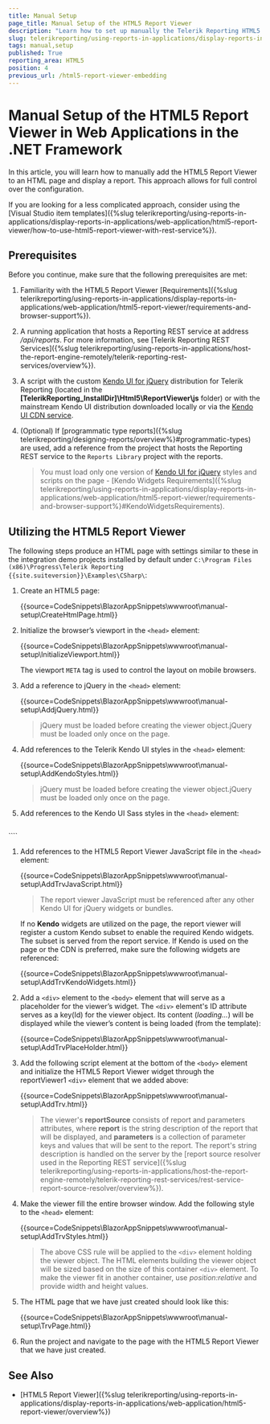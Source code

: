 ```yaml
---
title: Manual Setup
page_title: Manual Setup of the HTML5 Report Viewer
description: "Learn how to set up manually the Telerik Reporting HTML5 Report Viewer in Web applications in the .NET Framework."
slug: telerikreporting/using-reports-in-applications/display-reports-in-applications/web-application/html5-report-viewer/manual-setup
tags: manual,setup
published: True
reporting_area: HTML5
position: 4
previous_url: /html5-report-viewer-embedding
---
```


# Manual Setup of the HTML5 Report Viewer in Web Applications in the .NET Framework

In this article, you will learn how to manually add the HTML5 Report Viewer to an HTML page and display a report. This approach allows for full control over the configuration.

If you are looking for a less complicated approach, consider using the [Visual Studio item templates]({%slug telerikreporting/using-reports-in-applications/display-reports-in-applications/web-application/html5-report-viewer/how-to-use-html5-report-viewer-with-rest-service%}).

## Prerequisites

Before you continue, make sure that the following prerequisites are met:

1. Familiarity with the HTML5 Report Viewer [Requirements]({%slug telerikreporting/using-reports-in-applications/display-reports-in-applications/web-application/html5-report-viewer/requirements-and-browser-support%}).
1. A running application that hosts a Reporting REST service at address _/api/reports_. For more information, see [Telerik Reporting REST Services]({%slug telerikreporting/using-reports-in-applications/host-the-report-engine-remotely/telerik-reporting-rest-services/overview%}).
1. A script with the custom [Kendo UI for jQuery](https://www.telerik.com/kendo-jquery-ui) distribution for Telerik Reporting (located in the **[TelerikReporting_InstallDir]\Html5\ReportViewer\js** folder) or with the mainstream Kendo UI distribution downloaded locally or via the [Kendo UI CDN service](https://docs.telerik.com/kendo-ui/intro/installation/cdn-service).
1. (Optional) If [programmatic type reports]({%slug telerikreporting/designing-reports/overview%}#programmatic-types) are used, add a reference from the project that hosts the Reporting REST service to the `Reports Library` project with the reports.

   > You must load only one version of [Kendo UI for jQuery](https://www.telerik.com/kendo-jquery-ui) styles and scripts on the page - [Kendo Widgets Requirements]({%slug telerikreporting/using-reports-in-applications/display-reports-in-applications/web-application/html5-report-viewer/requirements-and-browser-support%}#KendoWidgetsRequirements).

## Utilizing the HTML5 Report Viewer

The following steps produce an HTML page with settings similar to these in the integration demo projects installed by default under `C:\Program Files (x86)\Progress\Telerik Reporting {{site.suiteversion}}\Examples\CSharp\`:

1.  Create an HTML5 page:

	{{source=CodeSnippets\BlazorAppSnippets\wwwroot\manual-setup\CreateHtmlPage.html}}


1. Initialize the browser’s viewport in the `<head>` element:

	{{source=CodeSnippets\BlazorAppSnippets\wwwroot\manual-setup\InitializeViewport.html}}

	The viewport `META` tag is used to control the layout on mobile browsers.

1.  Add a reference to jQuery in the `<head>` element:

	{{source=CodeSnippets\BlazorAppSnippets\wwwroot\manual-setup\AddjQuery.html}}

	>jQuery must be loaded before creating the viewer object.jQuery must be loaded only once on the page.

1. Add references to the Telerik Kendo UI styles in the `<head>` element:

	{{source=CodeSnippets\BlazorAppSnippets\wwwroot\manual-setup\AddKendoStyles.html}}

	> jQuery must be loaded before creating the viewer object.jQuery must be loaded only once on the page.

1. Add references to the Kendo UI Sass styles in the `<head>` element:

	````HTML
<link href="https://kendo.cdn.telerik.com/themes/10.2.0/default/default-ocean-blue.css" rel="stylesheet" />
````


1.  Add references to the HTML5 Report Viewer JavaScript file in the `<head>` element:

	{{source=CodeSnippets\BlazorAppSnippets\wwwroot\manual-setup\AddTrvJavaScript.html}}


	>The report viewer JavaScript must be referenced after any other Kendo UI for jQuery widgets or bundles.

	If no **Kendo** widgets are utilized on the page, the report viewer will register a custom Kendo subset to enable the required Kendo widgets. The subset is served from the report service. If Kendo is used on the page or the CDN is preferred, make sure the following widgets are referenced:

	{{source=CodeSnippets\BlazorAppSnippets\wwwroot\manual-setup\AddTrvKendoWidgets.html}}

1.  Add a `<div>` element to the `<body>` element that will serve as a placeholder for the viewer’s widget. The `<div>` element's ID attribute serves as a key(Id) for the viewer object. Its content (_loading..._) will be displayed while the viewer’s content is being loaded (from the template):

	{{source=CodeSnippets\BlazorAppSnippets\wwwroot\manual-setup\AddTrvPlaceHolder.html}}

1. Add the following script element at the bottom of the `<body>` element and initialize the HTML5 Report Viewer widget through the reportViewer1 `<div>` element that we added above:

	{{source=CodeSnippets\BlazorAppSnippets\wwwroot\manual-setup\AddTrv.html}}


	>The viewer's  __reportSource__ consists of report and parameters attributes, where __report__ is the string description of the report that will be displayed, and __parameters__ is a collection of parameter keys and values that will be sent to the report. The report's string description is handled on the server by the [report source resolver used in the Reporting REST service]({%slug telerikreporting/using-reports-in-applications/host-the-report-engine-remotely/telerik-reporting-rest-services/rest-service-report-source-resolver/overview%}).

1.  Make the viewer fill the entire browser window. Add the following style to the `<head>` element:

	{{source=CodeSnippets\BlazorAppSnippets\wwwroot\manual-setup\AddTrvStyles.html}}

	>The above CSS rule will be applied to the `<div>` element holding the viewer object. The HTML elements building the viewer object will be sized based on the size of this container `<div>` element. To make the viewer fit in another container, use *position:relative* and provide width and height values.

1. The HTML page that we have just created should look like this:

	{{source=CodeSnippets\BlazorAppSnippets\wwwroot\manual-setup\TrvPage.html}}

1. Run the project and navigate to the page with the HTML5 Report Viewer that we have just created.

## See Also

* [HTML5 Report Viewer]({%slug telerikreporting/using-reports-in-applications/display-reports-in-applications/web-application/html5-report-viewer/overview%})
